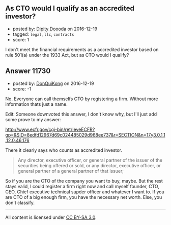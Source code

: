 ## As CTO would I qualify as an accredited investor?

- posted by: [Dipity Doooda](https://stackexchange.com/users/9876830/dipity-doooda) on 2016-12-19
- tagged: `legal`, `llc`, `contracts`
- score: 1

I don't meet the financial requirements as a accredited investor based on rule 501(a) under the 1933 Act, but as CTO would I qualify?


## Answer 11730

- posted by: [DonQuiKong](https://stackexchange.com/users/9739821/donquikong) on 2016-12-19
- score: -1

No. Everyone can call themselfs CTO by registering a firm. Without more information thats just a name.

Edit: Someone downvoted this answer, I don't know why, but I'll just add some prove to my answer:

http://www.ecfr.gov/cgi-bin/retrieveECFR?gp=&SID=8edfd12967d69c024485029d968ee737&r=SECTION&n=17y3.0.1.1.12.0.46.176

There it clearly says who counts as accredited investor. 

>Any director, executive officer, or general partner of the issuer of the securities being offered or sold, or any director, executive officer, or general partner of a general partner of that issuer;

So if you are the CTO of the company you want to buy, maybe. But the rest stays valid, I could register a firm right now and call myself founder, CTO, CEO, Chief executive technical supder officer and whatever I want to.
If you are CTO of a big enough firm, you have the necessary net worth. Else, you don't classify. 



---

All content is licensed under [CC BY-SA 3.0](https://creativecommons.org/licenses/by-sa/3.0/).
